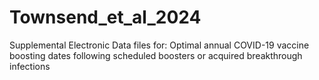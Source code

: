 # Townsend_et_al_2024
Supplemental Electronic Data files for: Optimal annual COVID-19 vaccine boosting dates following scheduled boosters or acquired breakthrough infections 
